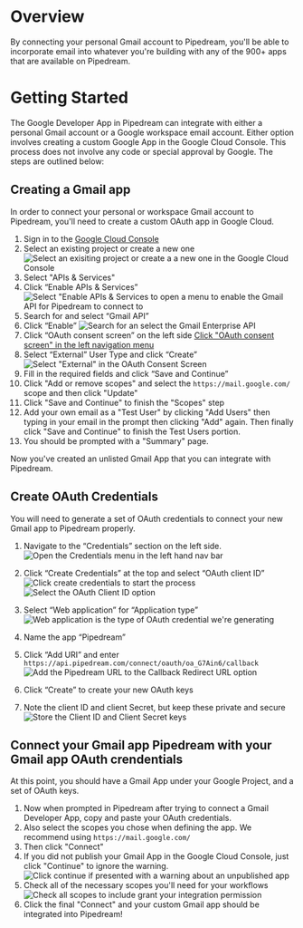 # Overview
By connecting your personal Gmail account to Pipedream, you'll be able to incorporate email into whatever you're building with any of the 900+ apps that are available on Pipedream.

# Getting Started

The Google Developer App in Pipedream can integrate with either a personal Gmail account or a Google workspace email account. Either option involves creating a custom Google App in the Google Cloud Console. This process does not involve any code or special approval by Google. The steps are outlined below:

## Creating a Gmail app

In order to connect your personal or workspace Gmail account to Pipedream, you'll need to create a custom OAuth app in Google Cloud.

1. Sign in to the [Google Cloud Console](https://cloud.google.com/)
2. Select an existing project or create a new one
![Select an exisiting project or create a a new one in the Google Cloud Console](https://res.cloudinary.com/pipedreamin/image/upload/v1663268100/docs/components/CleanShot_2022-09-15_at_14.54.34_vajyds.png)
3. Select "APIs & Services"
4. Click “Enable APIs & Services”
![Select "Enable APIs & Services to open a menu to enable the Gmail API for Pipedream to connect to](https://res.cloudinary.com/pipedreamin/image/upload/v1663268316/docs/components/CleanShot_2022-09-15_at_14.58.06_jshirk.png)
5. Search for and select “Gmail API”
6. Click “Enable”
![Search for an select the Gmail Enterprise API](https://res.cloudinary.com/pipedreamin/image/upload/v1663268442/docs/components/CleanShot_2022-09-15_at_15.00.22_skvwei.gif)
7. Click “OAuth consent screen” on the left side
[Click "OAuth consent screen" in the left navigation menu](https://res.cloudinary.com/pipedreamin/image/upload/v1663268506/docs/components/CleanShot_2022-09-15_at_15.01.24_wravfb.png)
8. Select “External” User Type and click “Create”
![Select "External" in the OAuth Consent Screen](https://res.cloudinary.com/pipedreamin/image/upload/v1663268545/docs/components/CleanShot_2022-09-15_at_15.02.22_fiekq1.png)
9. Fill in the required fields and click “Save and Continue”
10. Click "Add or remove scopes" and select the `https://mail.google.com/` scope and then click "Update"
11. Click "Save and Continue" to finish the "Scopes" step
12. Add your own email as a "Test User" by clicking "Add Users" then typing in your email in the prompt then clicking "Add" again. Then finally click "Save and Continue" to finish the Test Users portion.
13. You should be prompted with a "Summary" page.

Now you've created an unlisted Gmail App that you can integrate with Pipedream.

## Create OAuth Credentials

You will need to generate a set of OAuth credentials to connect your new Gmail app to Pipedream properly.

1. Navigate to the “Credentials” section on the left side.
![Open the Credentials menu in the left hand nav bar](https://res.cloudinary.com/pipedreamin/image/upload/v1663269973/docs/components/CleanShot_2022-09-15_at_15.13.52_yvllxi.png)

2. Click “Create Credentials” at the top and select “OAuth client ID”
![Click create credentials to start the process](https://res.cloudinary.com/pipedreamin/image/upload/v1663270014/docs/components/CleanShot_2022-09-15_at_15.14.15_hjulis.png)
![Select the OAuth Client ID option](https://res.cloudinary.com/pipedreamin/image/upload/v1663270093/docs/components/CleanShot_2022-09-15_at_15.14.39_juqtnm.png)
3. Select “Web application” for “Application type”
![Web application is the type of OAuth credential we're generating](https://res.cloudinary.com/pipedreamin/image/upload/v1663270117/docs/components/CleanShot_2022-09-15_at_15.14.56_hlseq6.png)
4. Name the app “Pipedream”
5. Click “Add URI” and enter `https://api.pipedream.com/connect/oauth/oa_G7Ain6/callback`
![Add the Pipedream URL to the Callback Redirect URL option](https://res.cloudinary.com/pipedreamin/image/upload/v1663270187/docs/components/CleanShot_2022-09-15_at_15.16.10_hvbocb.png)
6. Click “Create” to create your new OAuth keys
7. Note the client ID and client Secret, but keep these private and secure
![Store the Client ID and Client Secret keys](https://res.cloudinary.com/pipedreamin/image/upload/v1663270250/docs/components/CleanShot_2022-09-15_at_15.16.29_hvxnkx.png)

## Connect your Gmail app Pipedream with your Gmail app OAuth crendentials

At this point, you should have a Gmail App under your Google Project, and a set of OAuth keys.

1. Now when prompted in Pipedream after trying to connect a Gmail Developer App, copy and paste your OAuth credentials.
2. Also select the scopes you chose when defining the app. We recommend using `https://mail.google.com/`
3. Then click "Connect"
4. If you did not publish your Gmail App in the Google Cloud Console, just click "Continue" to ignore the warning.
![Click continue if presented with a warning about an unpublished app](https://res.cloudinary.com/pipedreamin/image/upload/v1663269902/docs/components/CleanShot_2022-09-15_at_15.19.58_jnzlwc.png)
5. Check all of the necessary scopes you'll need for your workflows
![Check all scopes to include grant your integration permission](https://res.cloudinary.com/pipedreamin/image/upload/v1663269729/docs/components/CleanShot_2022-09-15_at_15.20.26_jlnyw4.gif)
6. Click the final "Connect" and your custom Gmail app should be integrated into Pipedream!
